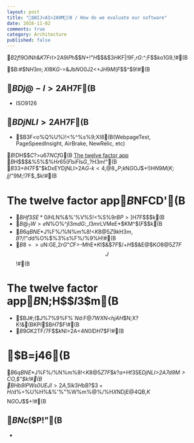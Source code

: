 ```yaml
---
layout: post
title: "$BIJ<AI>2A9M(B / How do we evaluate our software"
date: 2016-11-02
comments: true
category: Architecture
published: false
---
```


$B2f!9$O$I$N$h$&$K$7$F%=%U%H%&%'%"$rI>2A$9$l$P$h$$$N$+!"$H$$$&$3$H$KF|!9F,$rG:$^$;$F$$$k$o$1$G$9$,!#(B

$B:#$N$H$3$m;XI8$K$G$-$=$&$J$b$N$O0J2<$+$J$H9M$($F$$$^$9!#(B

## $BDj@-I>2A$H$7$F(B
- ISO9126
## $BDjNLI>2A$H$7$F(B
- $B3F<o%Q%U%)!<%^%s%9;XI8(B(WebpageTest, PageSpeedInsight, AirBrake, NewRelic, etc) 

$B!D$H$$$C$?>u67$NCf$G(B [The twelve factor app](https://12factor.net/ja/) $B$H$$$&%5%$%H$r65$($F$b$i$$FI$s$G$_$?$H$3$m!"(B
$B$3$3$+$i%W%m%@%/%HIJ<AI>2A$H$7$F$"$kDxEYDjNLI>2A$G$-$k<4$,@8$_=P$;$k$N$G$O$J$$$+!)$H$N9M$($K;j$j!"9M;!$7$F$_$k!#(B

# The twelve factor app$B$NFCD'(B
- $BHf3SE*0lHL$N%&%'%V%5!<%S%9$rBP>]$H$7$F$$$k(B
- $B@_7W>e$N%O%^$j$I$3$m$dG:$_$I$3$m$rLVMeE*$KM^$($F$$$k(B
- $B6qBNE*$J%F%/%N%m%8!<$K8@5Z$9$k$H$3$m$,B?$/!"$d$d%O%$%3%s%F%/%9%H!#(B
- $B8=>u$N:GE,2r$G$"$C$F>-MhE*$K$I$&$7$F$$$/$+$H$$$&E@$K$O8@5Z$7$F$$$J$$!#(B

# The twelve factor app$B$N;H$$$I$3$m(B
- $BJ#;($J%7%9%F%`$N%j%U%!%/%?%j%s%0$d:F@_7W$X$N<h$jAH$_$N;X?K!&(BKPI$B$H$7$F!#(B
- $B$9$G$K2TF/$7$F$$$k%7%9%F%`$NI>2A<4$N0l$D$H$7$F!#(B

# $B=j46(B
$B6qBNE*$J%F%/%N%m%8!<$K8@5Z$7$F$$$k$?$a$+Hf3SE*DjNLI>2A$7$d$9$$M>CO$,$"$k!#(B  
$B$H$b$9$l$PWs0UE*$JI>2A$,$5$l$k$3$H$bB?$$3+H/%A!<%`$d%=%U%H%&%'%"%W%m%@%/%H$X$NDjE@4QB,$K$$$$$N$G$O$J$$$+!#(B

$BNc$($P!"(B
- 
- 
 
